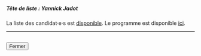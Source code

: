 ##### Tête de liste : Yannick Jadot

La liste des candidat·e·s est [disponible](https://www.pourleclimat.eu/les-candidat-e-s). Le programme est disponible [ici](https://www.pourleclimat.eu/le-plan-daction).
<hr>
<h2><button class="btn btn-default btn-sm" onclick="eelvclose()">Fermer</button></h2>